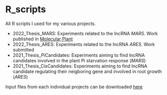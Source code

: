 # R_scripts
All R scripts I used for my various projects.
- 2022_Thesis_MARS: Experiments related to the lncRNA *MARS*. Work published in [Molecular Plant](https://doi.org/10.1016/j.molp.2022.02.007)
- 2022_Thesis_ARES: Experiments related to the lncRNA *ARES*. Work submitted
- 2021_Thesis_PiCandidates: Experiments aiming to find lncRNA candidates involved in the plant Pi starvation response (*MARS*)
- 2021_Thesis_CisCandidates: Experiments aiming to find lncRNA candidate regulating their neigboring gene and involved in root growth (*ARES*)

Input files from each individual projects can be downloaded [here](https://drive.google.com/drive/folders/1wyNggegZyCYGBg_4VjMDzQc7A1GXtp-_?usp=sharing)
